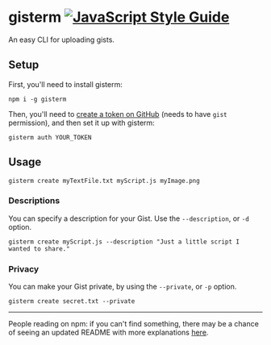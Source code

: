 # gisterm [![JavaScript Style Guide](https://img.shields.io/badge/code_style-standard-brightgreen.svg)](https://standardjs.com)
An easy CLI for uploading gists.

## Setup
First, you'll need to install gisterm:
```
npm i -g gisterm
```

Then, you'll need to [create a token on GitHub](https://github.com/settings/tokens/new?scopes=gist) (needs to have `gist` permission), and then set it up with gisterm:
```
gisterm auth YOUR_TOKEN
```

## Usage
```
gisterm create myTextFile.txt myScript.js myImage.png
```

### Descriptions
You can specify a description for your Gist. Use the `--description`, or `-d` option.

```
gisterm create myScript.js --description "Just a little script I wanted to share."
```

### Privacy
You can make your Gist private, by using the `--private`, or `-p` option.

```
gisterm create secret.txt --private
```

---

People reading on npm: if you can't find something, there may be a chance of seeing an updated README with more explanations [here](https://github.com/moriczgergo/gisterm).
